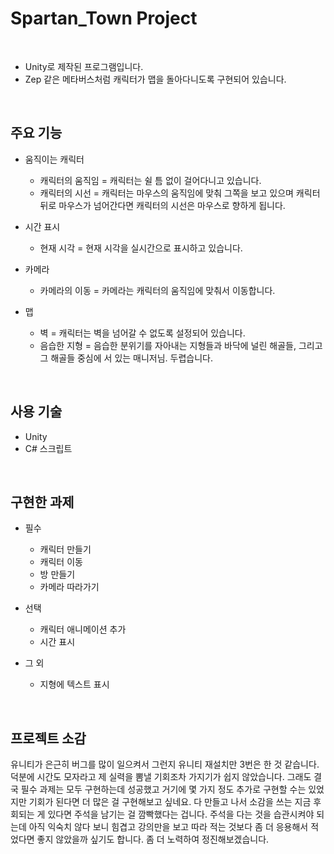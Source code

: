 # Spartan_Town Project
</br>

- Unity로 제작된 프로그램입니다.
- Zep 같은 메타버스처럼 캐릭터가 맵을 돌아다니도록 구현되어 있습니다.

</br>

## 주요 기능

* 움직이는 캐릭터
   - 캐릭터의 움직임 = 캐릭터는 쉴 틈 없이 걸어다니고 있습니다.
   - 캐릭터의 시선 = 캐릭터는 마우스의 움직임에 맞춰 그쪽을 보고 있으며 캐릭터 뒤로 마우스가 넘어간다면 캐릭터의 시선은 마우스로 향하게 됩니다.

* 시간 표시
   - 현재 시각 = 현재 시각을 실시간으로 표시하고 있습니다.
 
* 카메라
   - 카메라의 이동 = 카메라는 캐릭터의 움직임에 맞춰서 이동합니다.

* 맵
   - 벽 = 캐릭터는 벽을 넘어갈 수 없도록 설정되어 있습니다.
   - 음습한 지형 = 음습한 분위기를 자아내는 지형들과 바닥에 널린 해골들, 그리고 그 해골들 중심에 서 있는 매니저님. 두렵습니다.

</br>

##  사용 기술

  * Unity
  * C# 스크립트

</br>

## 구현한 과제

  * 필수
      - 캐릭터 만들기
      - 캐릭터 이동
      - 방 만들기
      - 카메라 따라가기

  * 선택
      - 캐릭터 애니메이션 추가
      - 시간 표시

  * 그 외
      - 지형에 텍스트 표시
</br>

## 프로젝트 소감

 유니티가 은근히 버그를 많이 일으켜서 그런지 유니티 재설치만 3번은 한 것 같습니다.
 덕분에 시간도 모자라고 제 실력을 뽐낼 기회조차 가지기가 쉽지 않았습니다.
 그래도 결국 필수 과제는 모두 구현하는데 성공했고 거기에 몇 가지 정도 추가로 구현할 수는 있었지만 기회가 된다면 더 많은 걸 구현해보고 싶네요.
 다 만들고 나서 소감을 쓰는 지금 후회되는 게 있다면 주석을 남기는 걸 깜빡했다는 겁니다.
 주석을 다는 것을 습관시켜야 되는데 아직 익숙치 않다 보니 힘겹고 강의만을 보고 따라 적는 것보다 좀 더 응용해서 적었다면 좋지 않았을까 싶기도 합니다.
 좀 더 노력하여 정진해보겠습니다.

<br/>
